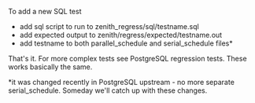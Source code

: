 To add a new SQL test

- add sql script to run to zenith_regress/sql/testname.sql
- add expected output to zenith/regress/expected/testname.out
- add testname to both parallel_schedule and serial_schedule files*

That's it.
For more complex tests see PostgreSQL regression tests. These works basically the same.

*it was changed recently in PostgreSQL upstream - no more separate serial_schedule.
Someday we'll catch up with these changes.
